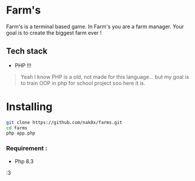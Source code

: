 # Farm's

Farm's is a terminal based game. In Farm's you are a farm manager. Your goal is to create the biggest farm ever !

## Tech stack

- PHP !!!

> Yeah I know PHP is a old, not made for this language... but my goal is to train OOP in php for school project soo here it is.

# Installing

```bash
git clone https://github.com/nak0x/farms.git
cd farms
php app.php
```

### Requirement :
- Php 8.3

:3